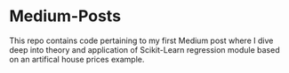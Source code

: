 # Medium-Posts

This repo contains code pertaining to my first Medium post where I dive deep into theory and application of Scikit-Learn regression module based on an artifical house prices example. 
